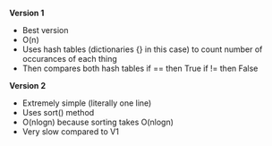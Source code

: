 **Version 1**
- Best version
- O(n)
- Uses hash tables (dictionaries {} in this case) to count number of occurances of each thing
- Then compares both hash tables if == then True if != then False

**Version 2**
- Extremely simple (literally one line)
- Uses sort() method
- O(nlogn) because sorting takes O(nlogn)
- Very slow compared to V1
